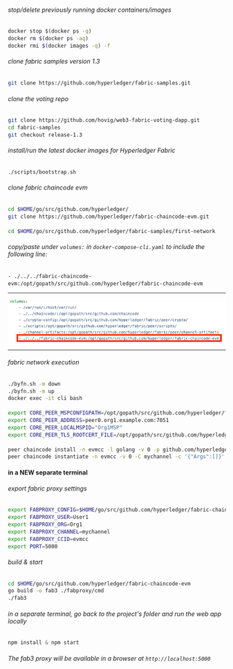 
###### stop/delete previously running docker containers/images
```bash
docker stop $(docker ps -q)
docker rm $(docker ps -aq)
docker rmi $(docker images -q) -f
```

###### clone fabric samples version 1.3
```bash
git clone https://github.com/hyperledger/fabric-samples.git
```

###### clone the voting repo
```bash
git clone https://github.com/hovig/web3-fabric-voting-dapp.git
cd fabric-samples
git checkout release-1.3
```

###### install/run the latest docker images for Hyperledger Fabric
```bash
./scripts/bootstrap.sh
```

###### clone fabric chaincode evm
```bash
cd $HOME/go/src/github.com/hyperledger/
git clone https://github.com/hyperledger/fabric-chaincode-evm.git

cd $HOME/go/src/github.com/hyperledger/fabric-samples/first-network
```

###### copy/paste under `volumes:` in `docker-compose-cli.yaml` to include the following line:

`- ./../../fabric-chaincode-evm:/opt/gopath/src/github.com/hyperledger/fabric-chaincode-evm`

<hr>

![](img/compose-cli.png)

<hr>

###### fabric network execution
```bash
./byfn.sh -m down
./byfn.sh -m up
docker exec -it cli bash

export CORE_PEER_MSPCONFIGPATH=/opt/gopath/src/github.com/hyperledger/fabric/peer/crypto/peerOrganizations/org1.example.com/users/Admin@org1.example.com/msp
export CORE_PEER_ADDRESS=peer0.org1.example.com:7051
export CORE_PEER_LOCALMSPID="Org1MSP"
export CORE_PEER_TLS_ROOTCERT_FILE=/opt/gopath/src/github.com/hyperledger/fabric/peer/crypto/peerOrganizations/org1.example.com/peers/peer0.org1.example.com/tls/ca.crt

peer chaincode install -n evmcc -l golang -v 0 -p github.com/hyperledger/fabric-chaincode-evm/evmcc
peer chaincode instantiate -n evmcc -v 0 -C mychannel -c '{"Args":[]}' -o orderer.example.com:7050 --tls --cafile /opt/gopath/src/github.com/hyperledger/fabric/peer/crypto/ordererOrganizations/example.com/orderers/orderer.example.com/msp/tlscacerts/tlsca.example.com-cert.pem
```

#### in a NEW separate terminal
###### export fabric proxy settings
```bash
export FABPROXY_CONFIG=$HOME/go/src/github.com/hyperledger/fabric-chaincode-evm/examples/first-network-sdk-config.yaml
export FABPROXY_USER=User1
export FABPROXY_ORG=Org1
export FABPROXY_CHANNEL=mychannel
export FABPROXY_CCID=evmcc
export PORT=5000
```

###### build & start
```bash
cd $HOME/go/src/github.com/hyperledger/fabric-chaincode-evm
go build -o fab3 ./fabproxy/cmd
./fab3
```

###### in a separate terminal, go back to the project's folder and run the web app locally
```javascript
npm install & npm start
```

###### The fab3 proxy will be available in a browser at `http://localhost:5000`
